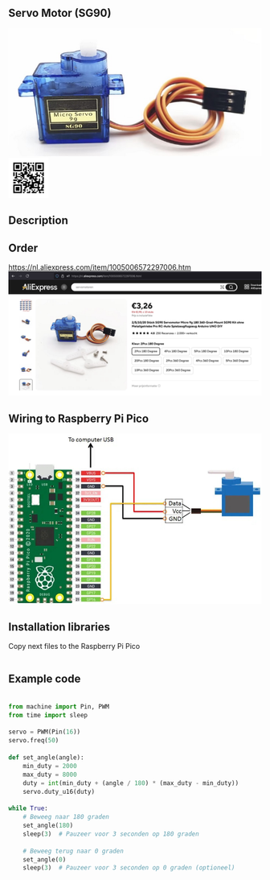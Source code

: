 ## Servo Motor (SG90)

<img src="SG90_Photo.jpg" alt="Photo of the component">
<img src="SG90_QR_code.jpg" alt="QR code to this page" width="80" height="80">

## Description

## Order
<a href="https://nl.aliexpress.com/item/1005006572297006.html">https://nl.aliexpress.com/item/1005006572297006.htm</a>
<img src="SG90_Order.jpg" alt="Photo of the Order">


## Wiring to Raspberry Pi Pico
<img src="SG90_Wiring.jpg" alt="Wiring" >

## Installation libraries
Copy next files to the Raspberry Pi Pico

```bash

```

## Example code
```python

from machine import Pin, PWM
from time import sleep

servo = PWM(Pin(16))
servo.freq(50)

def set_angle(angle):
    min_duty = 2000   
    max_duty = 8000   
    duty = int(min_duty + (angle / 180) * (max_duty - min_duty))
    servo.duty_u16(duty)

while True:
    # Beweeg naar 180 graden
    set_angle(180)
    sleep(3)  # Pauzeer voor 3 seconden op 180 graden

    # Beweeg terug naar 0 graden
    set_angle(0)
    sleep(3)  # Pauzeer voor 3 seconden op 0 graden (optioneel)

```



